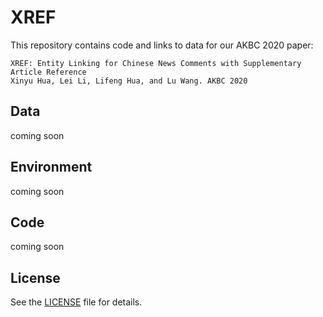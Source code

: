 # XREF

This repository contains code and links to data for our AKBC 2020 paper:

```
XREF: Entity Linking for Chinese News Comments with Supplementary Article Reference
Xinyu Hua, Lei Li, Lifeng Hua, and Lu Wang. AKBC 2020
```

## Data

coming soon


## Environment

coming soon

## Code

coming soon

## License

See the [LICENSE](LICENSE) file for details.
